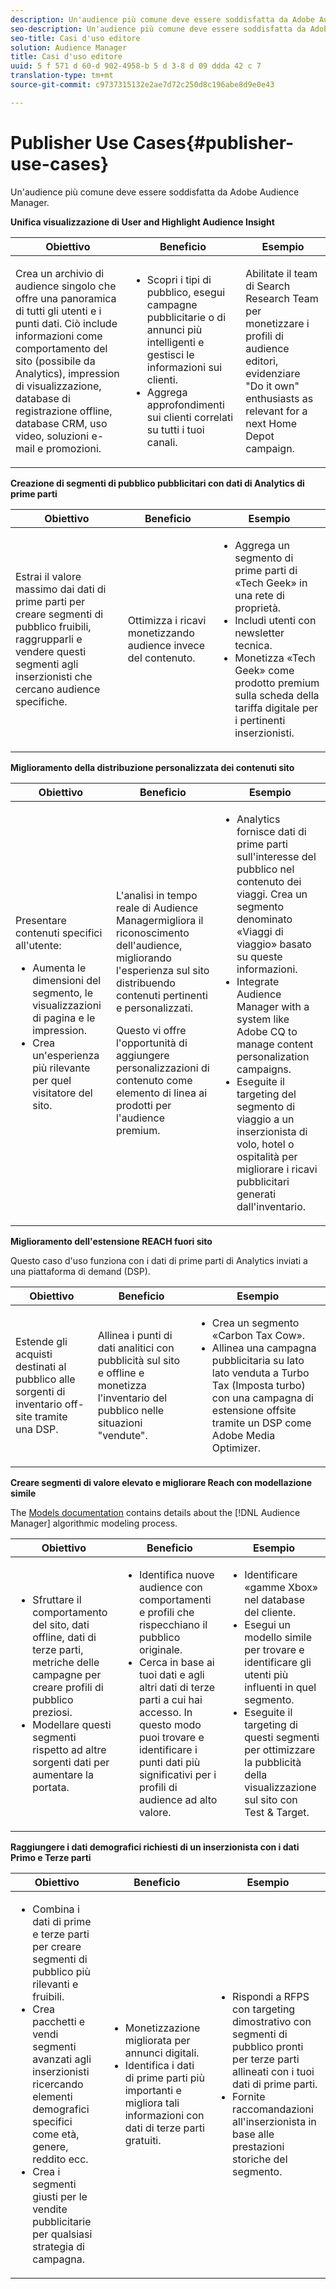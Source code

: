 ```yaml
---
description: Un'audience più comune deve essere soddisfatta da Adobe Audience Manager.
seo-description: Un'audience più comune deve essere soddisfatta da Adobe Audience Manager.
seo-title: Casi d'uso editore
solution: Audience Manager
title: Casi d'uso editore
uuid: 5 f 571 d 60-d 902-4958-b 5 d 3-8 d 09 ddda 42 c 7
translation-type: tm+mt
source-git-commit: c9737315132e2ae7d72c250d8c196abe8d9e0e43

---
```



# Publisher Use Cases{#publisher-use-cases}

Un'audience più comune deve essere soddisfatta da Adobe Audience Manager.

<!-- 

c_pub_use_case.xml

 -->

**Unifica visualizzazione di User and Highlight Audience Insight**

<table id="table_7051791195CE41B49173BBF9E581BFB6"> 
 <thead> 
  <tr> 
   <th colname="col1" class="entry"> Obiettivo </th> 
   <th colname="col2" class="entry"> Beneficio </th> 
   <th colname="col3" class="entry"> Esempio  </th> 
  </tr> 
 </thead>
 <tbody> 
  <tr> 
   <td colname="col1"> <p>Crea un archivio di audience singolo che offre una panoramica di tutti gli utenti e i punti dati. Ciò include informazioni come comportamento del sito (possibile da Analytics), impression di visualizzazione, database di registrazione offline, database CRM, uso video, soluzioni e-mail e promozioni. </p> </td> 
   <td colname="col2"> <p> 
     <ul id="ul_FB6683152C7D4D65AF951BA55E123427"> 
      <li id="li_45C12198EDDE4107AE59947BBAA51A60">Scopri i tipi di pubblico, esegui campagne pubblicitarie o di annunci più intelligenti e gestisci le informazioni sui clienti. </li> 
      <li id="li_53727E7A3D494299B4631439612AC226">Aggrega approfondimenti sui clienti correlati su tutti i tuoi canali. </li> 
     </ul> </p> </td> 
   <td colname="col3"> <p>Abilitate il team di Search Research Team per monetizzare i profili di audience editori, evidenziare "Do it own" enthusiasts as relevant for a next Home Depot campaign. </p> </td> 
  </tr> 
 </tbody> 
</table>

**Creazione di segmenti di pubblico pubblicitari con dati di Analytics di prime parti**

<table id="table_EE77D9F5BAD1473C8E058EE778AF2C3F"> 
 <thead> 
  <tr> 
   <th colname="col1" class="entry"> Obiettivo </th> 
   <th colname="col2" class="entry"> Beneficio </th> 
   <th colname="col3" class="entry"> Esempio  </th> 
  </tr> 
 </thead>
 <tbody> 
  <tr> 
   <td colname="col1"> <p>Estrai il valore massimo dai dati di prime parti per creare segmenti di pubblico fruibili, raggrupparli e vendere questi segmenti agli inserzionisti che cercano audience specifiche. </p> </td> 
   <td colname="col2"> <p>Ottimizza i ricavi monetizzando audience invece del contenuto. </p> </td> 
   <td colname="col3"> <p> 
     <ul id="ul_07695D68C7FA4BDE92E69AB84B59F0B5"> 
      <li id="li_D271C4C62589403C9F5D3B478EA1B1F3">Aggrega un segmento di prime parti di «Tech Geek» in una rete di proprietà. </li> 
      <li id="li_1EC9E0F4BC6343C88CF29D07B9D1DA11">Includi utenti con newsletter tecnica. </li> 
      <li id="li_2C5CE406BAEC4F3B8AAED5DF414E1C8B">Monetizza «Tech Geek» come prodotto premium sulla scheda della tariffa digitale per i pertinenti inserzionisti. </li> 
     </ul> </p> </td> 
  </tr> 
 </tbody> 
</table>

**Miglioramento della distribuzione personalizzata dei contenuti sito**

<table id="table_D8E82821D9F1491A822A6ABA3A988386"> 
 <thead> 
  <tr> 
   <th colname="col1" class="entry"> Obiettivo </th> 
   <th colname="col2" class="entry"> Beneficio </th> 
   <th colname="col3" class="entry"> Esempio  </th> 
  </tr> 
 </thead>
 <tbody> 
  <tr> 
   <td colname="col1"> <p>Presentare contenuti specifici all'utente: </p> <p> 
     <ul id="ul_ACE36F7845EB4A2E9005ECCD746495CC"> 
      <li id="li_0714139FF2F5492DA32FB95456699E54">Aumenta le dimensioni del segmento, le visualizzazioni di pagina e le impression. </li> 
      <li id="li_2CA4DFF2836D4F71A137829074F46D17">Crea un'esperienza più rilevante per quel visitatore del sito. </li> 
     </ul> </p> </td> 
   <td colname="col2"> <p><span class="keyword"> L'analisi in tempo reale di Audience Manager</span>migliora il riconoscimento dell'audience, migliorando l'esperienza sul sito distribuendo contenuti pertinenti e personalizzati. </p> <p>Questo vi offre l'opportunità di aggiungere personalizzazioni di contenuto come elemento di linea ai prodotti per l'audience premium. </p> </td> 
   <td colname="col3"> <p> 
     <ul id="ul_EEED2DAD504C486F8C00992219C893F7"> 
      <li id="li_E536F7C79824484DA3DC895809B849F4">Analytics fornisce dati di prime parti sull'interesse del pubblico nel contenuto dei viaggi. Crea un segmento denominato «Viaggi di viaggio» basato su queste informazioni. </li> 
      <li id="li_DCB3A5F3772C4DCEB757A4AB6CABFBE3">Integrate <span class="keyword"> Audience Manager</span> with a system like Adobe CQ to manage content personalization campaigns. </li> 
      <li id="li_A9BFB7EB7504492BA83F182BE5E8CEF8">Eseguite il targeting del segmento di viaggio a un inserzionista di volo, hotel o ospitalità per migliorare i ricavi pubblicitari generati dall'inventario. </li> 
     </ul> </p> </td> 
  </tr> 
 </tbody> 
</table>

**Miglioramento dell'estensione REACH fuori sito**

Questo caso d'uso funziona con i dati di prime parti di Analytics inviati a una piattaforma di demand (DSP).

<table id="table_F88329D45D9441F1A8EDB9D6140FD02D"> 
 <thead> 
  <tr> 
   <th colname="col1" class="entry"> Obiettivo </th> 
   <th colname="col2" class="entry"> Beneficio </th> 
   <th colname="col3" class="entry"> Esempio  </th> 
  </tr>
 </thead>
 <tbody> 
  <tr> 
   <td colname="col1"> <p>Estende gli acquisti destinati al pubblico alle sorgenti di inventario off-site tramite una DSP. </p> </td> 
   <td colname="col2"> <p>Allinea i punti di dati analitici con pubblicità sul sito e offline e monetizza l'inventario del pubblico nelle situazioni "vendute". </p> </td> 
   <td colname="col3"> <p> 
     <ul id="ul_EE7A86BFFE534A59A9F8C7CAF46A31E5"> 
      <li id="li_D399592D9D904865BD319DC3621B832B">Crea un segmento «Carbon Tax Cow». </li> 
      <li id="li_D28AC8BA5E194176BB8736B089B3C2F7">Allinea una campagna pubblicitaria su lato lato venduta a Turbo Tax (Imposta turbo) con una campagna di estensione offsite tramite un DSP come Adobe Media Optimizer. </li> 
     </ul> </p> </td> 
  </tr> 
 </tbody> 
</table>

**Creare segmenti di valore elevato e migliorare Reach con modellazione simile**

The [Models documentation](../features/algorithmic-models/understanding-models.md) contains details about the [!DNL Audience Manager] algorithmic modeling process.

<table id="table_A10E4656E2A74EF5BCCA42A7AAA94416"> 
 <thead> 
  <tr> 
   <th colname="col1" class="entry"> Obiettivo </th> 
   <th colname="col2" class="entry"> Beneficio </th> 
   <th colname="col3" class="entry"> Esempio  </th> 
  </tr>
 </thead>
 <tbody> 
  <tr> 
   <td colname="col1"> <p> 
     <ul id="ul_6B69497AA7F543249FF820B1D5DC604F"> 
      <li id="li_7022E99BC3C6475988B8424528A221A8">Sfruttare il comportamento del sito, dati offline, dati di terze parti, metriche delle campagne per creare profili di pubblico preziosi. </li> 
      <li id="li_DBD50B14B3D34D9AB72C42E245406FE8">Modellare questi segmenti rispetto ad altre sorgenti dati per aumentare la portata. </li> 
     </ul> </p> </td> 
   <td colname="col2"> <p> 
     <ul id="ul_CC5448D2EA0646D4AF3547E81DE31FDE"> 
      <li id="li_8F11E40026404C1380F26F6D03952C8E">Identifica nuove audience con comportamenti e profili che rispecchiano il pubblico originale. </li> 
      <li id="li_5F67AD849EC145DBB1E52A92BBE2CEE3">Cerca in base ai tuoi dati e agli altri dati di terze parti a cui hai accesso. In questo modo puoi trovare e identificare i punti dati più significativi per i profili di audience ad alto valore. </li> 
     </ul> </p> </td> 
   <td colname="col3"> <p> 
     <ul id="ul_51091241D6B94A849A383538045D797C"> 
      <li id="li_88798E58BA574FA196CFC02C9C55A293">Identificare «gamme Xbox» nel database del cliente. </li> 
      <li id="li_1136BBC68C8242CE9F116F2C70A4C164">Esegui un modello simile per trovare e identificare gli utenti più influenti in quel segmento. </li> 
      <li id="li_8BAED15DF7BA41B28B51BE8DC71DFDE8">Eseguite il targeting di questi segmenti per ottimizzare la pubblicità della visualizzazione sul sito con Test &amp; Target. </li> 
     </ul> </p> </td> 
  </tr> 
 </tbody> 
</table>

**Raggiungere i dati demografici richiesti di un inserzionista con i dati Primo e Terze parti**

<table id="table_63E19A09F1254D83A84F741CFB68A684"> 
 <thead> 
  <tr> 
   <th colname="col1" class="entry"> Obiettivo </th> 
   <th colname="col2" class="entry"> Beneficio </th> 
   <th colname="col3" class="entry"> Esempio  </th> 
  </tr> 
 </thead>
 <tbody> 
  <tr> 
   <td colname="col1"> <p> 
     <ul id="ul_DB5B31FB1C7D4D36B9C32912921B39B5"> 
      <li id="li_7B750D619A8F40329B027559DDC5CFB0">Combina i dati di prime e terze parti per creare segmenti di pubblico più rilevanti e fruibili. </li> 
      <li id="li_E0BC69F4F1BC4A2FA8B1807815072642">Crea pacchetti e vendi segmenti avanzati agli inserzionisti ricercando elementi demografici specifici come età, genere, reddito ecc. </li> 
      <li id="li_87FD5150D9F74FC9973FECD5DA363C34">Crea i segmenti giusti per le vendite pubblicitarie per qualsiasi strategia di campagna. </li> 
     </ul> </p> </td> 
   <td colname="col2"> <p> 
     <ul id="ul_9AABE5394A2B4352A9A368C3F887F583"> 
      <li id="li_64324505C1494879AE01DD93DFFF4753">Monetizzazione migliorata per annunci digitali. </li> 
      <li id="li_429471653E65467582B193F89D7C5426">Identifica i dati di prime parti più importanti e migliora tali informazioni con dati di terze parti gratuiti. </li> 
     </ul> </p> </td> 
   <td colname="col3"> <p> 
     <ul id="ul_E59B88951B454AEA8E898A64C07F0F49"> 
      <li id="li_A856501CD9AB4ABFA4A440D2F451DFD2">Rispondi a RFPS con targeting dimostrativo con segmenti di pubblico pronti per terze parti allineati con i tuoi dati di prime parti. </li> 
      <li id="li_32C82F83D0D440C0B86C527FD4BAF118">Fornite raccomandazioni all'inserzionista in base alle prestazioni storiche del segmento. </li> 
     </ul> </p> </td> 
  </tr> 
 </tbody> 
</table>

